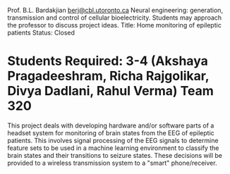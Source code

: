Prof. B.L. Bardakjian   berj@cbl.utoronto.ca 
Neural engineering: generation, transmission and control of cellular bioelectricity.
Students may approach the professor to discuss project ideas.
Title:  Home monitoring of epileptic patients
Status: Closed
# Students Required:  3-4 (Akshaya Pragadeeshram, Richa Rajgolikar, Divya Dadlani, Rahul Verma)  Team 320
This project deals with developing hardware and/or software parts of a headset system for monitoring of  brain states from the EEG of epileptic patients. This involves signal processing of the EEG signals to determine feature sets to be used in a machine learning environment to classify the brain states and their transitions to seizure states. These decisions will be provided to a  wireless transmission system to a "smart" phone/receiver.
